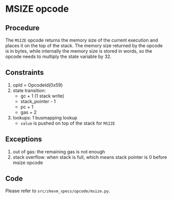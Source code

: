 # MSIZE opcode

## Procedure

The `MSIZE` opcode returns the memory size of the current execution and places it on the top of the stack. The memory size returned by the opcode is in bytes, while internally the memory size is stored in words, so the opcode needs to multiply the state variable by 32.

## Constraints

1. opId = OpcodeId(0x59)
2. state transition:
   - gc + 1 (1 stack write)
   - stack_pointer - 1
   - pc + 1
   - gas + 2
3. lookups: 1 busmapping lookup
   - `value`  is pushed on top of the stack for `MSIZE`

## Exceptions

1. out of gas: the remaining gas is not enough
2. stack overflow: when stack is full, which means stack pointer is 0 before msize opcode

## Code

Please refer to `src/zkevm_specs/opcode/msize.py`.
